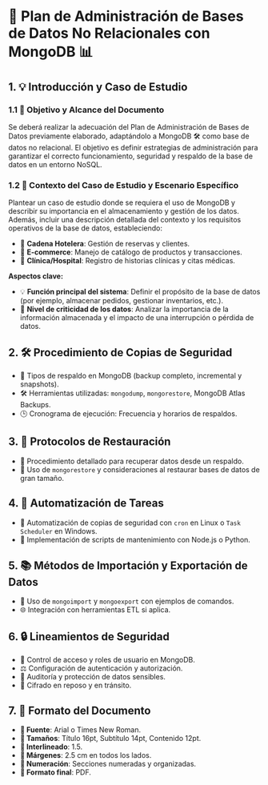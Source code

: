 # 🏢 Plan de Administración de Bases de Datos No Relacionales con MongoDB 📊

## 1. 💡 Introducción y Caso de Estudio

### 1.1 🎯 Objetivo y Alcance del Documento
Se deberá realizar la adecuación del Plan de Administración de Bases de Datos previamente elaborado, adaptándolo a MongoDB 🛠️ como base de datos no relacional. El objetivo es definir estrategias de administración para garantizar el correcto funcionamiento, seguridad y respaldo de la base de datos en un entorno NoSQL.

### 1.2 📅 Contexto del Caso de Estudio y Escenario Específico
Plantear un caso de estudio donde se requiera el uso de MongoDB y describir su importancia en el almacenamiento y gestión de los datos. Además, incluir una descripción detallada del contexto y los requisitos operativos de la base de datos, estableciendo:

- 🏨 **Cadena Hotelera**: Gestión de reservas y clientes.
- 🛒 **E-commerce**: Manejo de catálogo de productos y transacciones.
- 🏥 **Clínica/Hospital**: Registro de historias clínicas y citas médicas.

**Aspectos clave:**
- 💡 **Función principal del sistema**: Definir el propósito de la base de datos (por ejemplo, almacenar pedidos, gestionar inventarios, etc.).
- 🚨 **Nivel de criticidad de los datos**: Analizar la importancia de la información almacenada y el impacto de una interrupción o pérdida de datos.

## 2. 🛠️ Procedimiento de Copias de Seguridad

- 💾 Tipos de respaldo en MongoDB (backup completo, incremental y snapshots).
- 🛠️ Herramientas utilizadas: `mongodump`, `mongorestore`, MongoDB Atlas Backups.
- 🕒 Cronograma de ejecución: Frecuencia y horarios de respaldos.

## 3. 🔄 Protocolos de Restauración

- 📐 Procedimiento detallado para recuperar datos desde un respaldo.
- 🔧 Uso de `mongorestore` y consideraciones al restaurar bases de datos de gran tamaño.

## 4. 🤖 Automatización de Tareas

- 🔽 Automatización de copias de seguridad con `cron` en Linux o `Task Scheduler` en Windows.
- 🎨 Implementación de scripts de mantenimiento con Node.js o Python.

## 5. 📚 Métodos de Importación y Exportación de Datos

- 📝 Uso de `mongoimport` y `mongoexport` con ejemplos de comandos.
- 🌐 Integración con herramientas ETL si aplica.

## 6. 🔒 Lineamientos de Seguridad

- 🔐 Control de acceso y roles de usuario en MongoDB.
- ⚖️ Configuración de autenticación y autorización.
- 🔎 Auditoría y protección de datos sensibles.
- 🔑 Cifrado en reposo y en tránsito.

## 7. 🔄 Formato del Documento

- **🌟 Fuente**: Arial o Times New Roman.
- **📅 Tamaños**: Título 16pt, Subtítulo 14pt, Contenido 12pt.
- **📜 Interlineado**: 1.5.
- **🔷 Márgenes**: 2.5 cm en todos los lados.
- **📑 Numeración**: Secciones numeradas y organizadas.
- **📄 Formato final**: PDF.

